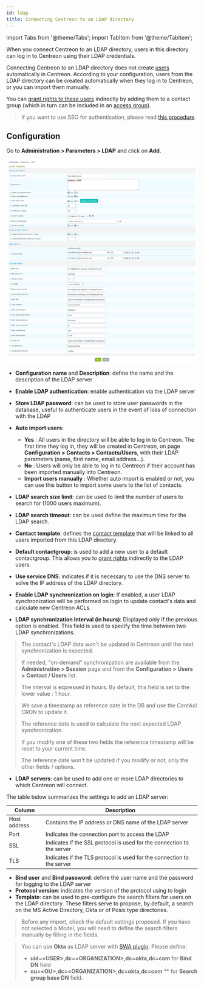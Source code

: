 ```yaml
---
id: ldap
title: Connecting Centreon to an LDAP directory
---
```

import Tabs from '@theme/Tabs';
import TabItem from '@theme/TabItem';


When you connect Centreon to an LDAP directory, users in this directory can log in to Centreon using their LDAP credentials.

Connecting Centreon to an LDAP directory does not create [users](../../monitoring/basic-objects/contacts.md) automatically in Centreon. According to your configuration, users from the LDAP directory can be created automatically when they log in to Centreon, or you can import them manually.

You can [grant rights to these users](../access-control-lists.md) indirectly by adding them to a contact group (which in turn can be included in an [access group](../access-control-lists.md#creating-an-access-group)).

> If you want to use SSO for authentication, please read
> [this procedure](../../connect/sso.md).

## Configuration

Go to **Administration > Parameters > LDAP** and click on **Add**.

![image](../../assets/administration/parameters-ldap-add.png)

- **Configuration name** and **Description**: define the name and the
description of the LDAP server
- **Enable LDAP authentication**: enable authentication via the
LDAP server
- **Store LDAP password**: can be used to store user passwords in the
database, useful to authenticate users in the event of loss of connection
with the LDAP
- **Auto import users**:
    - **Yes** : All users in the directory will be able to log in to Centreon. The first time they log in, they will be created in Centreon, on page **Configuration > Contacts > Contacts/Users**, with their LDAP parameters (name, first name, email address...).
    - **No** : Users will only be able to log in to Centreon if their account has been imported manually into Centreon.
    - **Import users manually** : Whether auto import is enabled or not, you can use this button to import some users to the list of contacts.

- **LDAP search size limit**: can be used to limit the number of users to search for (1000 users maximum).
- **LDAP search timeout**: can be used define the maximum time for the
LDAP search.
- **Contact template**: defines the [contact template](../../monitoring/basic-objects/contacts-templates.md) that will be linked
to all users imported from this LDAP directory.
- **Default contactgroup**: is used to add a new user to
a default contactgroup. This allows you to [grant rights](../access-control-lists.md) indirectly to the LDAP users.
- **Use service DNS**: indicates if it is necessary to use the DNS server
to solve the IP address of the LDAP directory.
- **Enable LDAP synchronization on login**: If enabled, a user LDAP
synchronization will be performed on login to update contact's data and
calculate new Centreon ACLs.
- **LDAP synchronization interval (in hours)**: Displayed only if the previous
option is enabled. This field is used to specify the time between two LDAP
synchronizations.

> The contact's LDAP data won't be updated in Centreon until the next
> synchronization is expected.
>
> If needed, "on-demand" synchronization are
> available from the **Administration > Session** page and from the
> **Configuration > Users > Contact / Users** list.
>
> The interval is expressed in hours. By default, this field is set to the lower
> value : 1 hour.

> We save a timestamp as reference date in the DB and use the CentAcl CRON to
> update it.
>
> The reference date is used to calculate the next expected LDAP synchronization.
>
> If you modify one of these two fields the reference timestamp will be reset to
> your current time.
>
> The reference date won't be updated if you modify or not, only the other fields
> / options.

- **LDAP servers**: can be used to add one or more LDAP directories to
which Centreon will connect.

The table below summarizes the settings to add an LDAP server:

| Column       | Description                                                            |
| ------------ | ---------------------------------------------------------------------- |
| Host address | Contains the IP address or DNS name of the LDAP server                 |
| Port         | Indicates the connection port to access the LDAP                       |
| SSL          | Indicates if the SSL protocol is used for the connection to the server |
| TLS          | Indicates if the TLS protocol is used for the connection to the server |

- **Bind user** and **Bind password**: define the user name and the
password for logging to the LDAP server
- **Protocol version**: indicates the version of the protocol using to
login
- **Template**: can be used to pre-configure the search filters for users
on the LDAP directory. These filters serve to propose, by default, a search
on the MS Active Directory, Okta or of Posix type directories.

> Before any import, check the default settings proposed. If you have not selected
> a Model, you will need to define the search filters manually by filling in the
> fields.

> You can use **Okta** as LDAP server with [SWA
> plugin](https://help.okta.com/en/prod/Content/Topics/Apps/Apps_Configure_Template_App.htm).
> Please define:
>
> - **uid=\<USER\>,dc=\<ORGANIZATION\>,dc=okta,dc=com** for **Bind DN** field
> - **ou=\<OU\>,dc=\<ORGANIZATION\>,dc=okta,dc=com** \*\* for **Search group
> base DN** field.